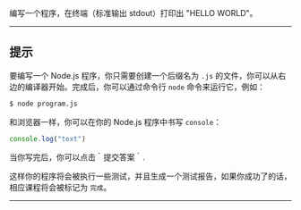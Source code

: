编写一个程序，在终端（标准输出 stdout）打印出 "HELLO WORLD"。

----------------------------------------------------------------------
## 提示

要编写一个 Node.js 程序，你只需要创建一个后缀名为 `.js` 的文件，你可以从右边的编译器开始。完成后，你可以通过命令行 `node` 命令来运行它，例如：

```sh
$ node program.js
```
和浏览器一样，你可以在你的 Node.js 程序中书写 `console`：

```js
console.log("text")
```

当你写完后，你可以点击｀提交答案｀.

这样你的程序将会被执行一些测试，并且生成一个测试报告，如果你成功了的话，相应课程将会被标记为 `完成`。

----------------------------------------------------------------------
